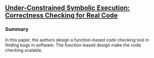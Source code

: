 ## [Under-Constrained Symbolic Execution: Correctness Checking for Real Code](https://www.usenix.org/conference/usenixsecurity15/technical-sessions/presentation/ramos)

### Summary
In this paper, the authors design a function-based code checking tool in finding bugs in software. The function-based design make the code checking scalable.
